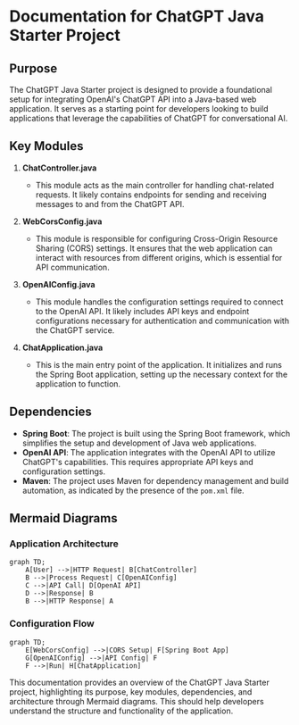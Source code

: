 # Documentation for ChatGPT Java Starter Project

## Purpose
The ChatGPT Java Starter project is designed to provide a foundational setup for integrating OpenAI's ChatGPT API into a Java-based web application. It serves as a starting point for developers looking to build applications that leverage the capabilities of ChatGPT for conversational AI.

## Key Modules

1. **ChatController.java**
   - This module acts as the main controller for handling chat-related requests. It likely contains endpoints for sending and receiving messages to and from the ChatGPT API.

2. **WebCorsConfig.java**
   - This module is responsible for configuring Cross-Origin Resource Sharing (CORS) settings. It ensures that the web application can interact with resources from different origins, which is essential for API communication.

3. **OpenAIConfig.java**
   - This module handles the configuration settings required to connect to the OpenAI API. It likely includes API keys and endpoint configurations necessary for authentication and communication with the ChatGPT service.

4. **ChatApplication.java**
   - This is the main entry point of the application. It initializes and runs the Spring Boot application, setting up the necessary context for the application to function.

## Dependencies

- **Spring Boot**: The project is built using the Spring Boot framework, which simplifies the setup and development of Java web applications.
- **OpenAI API**: The application integrates with the OpenAI API to utilize ChatGPT's capabilities. This requires appropriate API keys and configuration settings.
- **Maven**: The project uses Maven for dependency management and build automation, as indicated by the presence of the `pom.xml` file.

## Mermaid Diagrams

### Application Architecture

```mermaid
graph TD;
    A[User] -->|HTTP Request| B[ChatController]
    B -->|Process Request| C[OpenAIConfig]
    C -->|API Call| D[OpenAI API]
    D -->|Response| B
    B -->|HTTP Response| A
```

### Configuration Flow

```mermaid
graph TD;
    E[WebCorsConfig] -->|CORS Setup| F[Spring Boot App]
    G[OpenAIConfig] -->|API Config| F
    F -->|Run| H[ChatApplication]
```

This documentation provides an overview of the ChatGPT Java Starter project, highlighting its purpose, key modules, dependencies, and architecture through Mermaid diagrams. This should help developers understand the structure and functionality of the application.